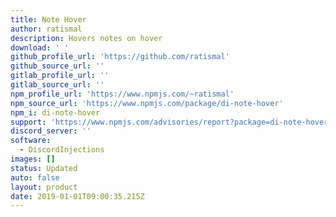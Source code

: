 ```yaml
---
title: Note Hover
author: ratismal
description: Hovers notes on hover
download: ' '
github_profile_url: 'https://github.com/ratismal'
github_source_url: ''
gitlab_profile_url: ''
gitlab_source_url: ''
npm_profile_url: 'https://www.npmjs.com/~ratismal'
npm_source_url: 'https://www.npmjs.com/package/di-note-hover'
npm_i: di-note-hover
support: 'https://www.npmjs.com/advisories/report?package=di-note-hover'
discord_server: ''
software:
  - DiscordInjections
images: []
status: Updated
auto: false
layout: product
date: 2019-01-01T09:00:35.215Z
---
```


